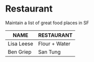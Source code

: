 # Restaurant
Maintain a list of great food places in SF

 NAME | RESTAURANT
---|---
Lisa Leese | Flour + Water
Ben Griep | San Tung

